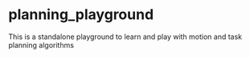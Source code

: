 # planning_playground
This is a standalone playground to learn and play with motion and task planning algorithms
